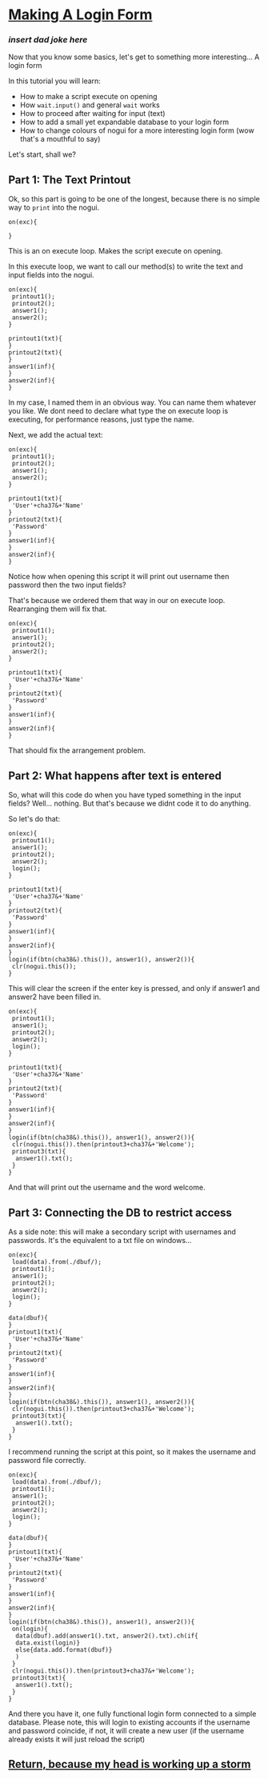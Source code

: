 # [Making A Login Form](https://docs.pipewarp.co.uk/SYSlang/#Index)

### *insert dad joke here*
Now that you know some basics, let's get to something more interesting...
A login form

In this tutorial you will learn:
* How to make a script execute on opening
* How `wait.input()` and general `wait` works
* How to proceed after waiting for input (text)
* How to add a small yet expandable database to your login form
* How to change colours of nogui for a more interesting login form (wow that's a mouthful to say)

Let's start, shall we?
## Part 1: The Text Printout

Ok, so this part is going to be one of the longest, because there is no simple way to `print` into the nogui.
```
on(exc){

}
```
This is an on execute loop. Makes the script execute on opening.

In this execute loop, we want to call our method(s) to write the text and input fields into the nogui.
```
on(exc){
 printout1();
 printout2();
 answer1();
 answer2();
}

printout1(txt){
}
printout2(txt){
}
answer1(inf){
}
answer2(inf){
}
```

In my case, I named them in an obvious way. You can name them whatever you like.
We dont need to declare what type the on execute loop is executing, for performance reasons, just type the name.

Next, we add the actual text:
```
on(exc){
 printout1();
 printout2();
 answer1();
 answer2();
}

printout1(txt){
 'User'+cha37&+'Name'
}
printout2(txt){
 'Password'
}
answer1(inf){
}
answer2(inf){
}
```

Notice how when opening this script it will print out username then password then the two input fields?

That's because we ordered them that way in our on execute loop. Rearranging them will fix that.
```
on(exc){
 printout1();
 answer1();
 printout2();
 answer2();
}

printout1(txt){
 'User'+cha37&+'Name'
}
printout2(txt){
 'Password'
}
answer1(inf){
}
answer2(inf){
}
```

That should fix the arrangement problem.

## Part 2: What happens after text is entered

So, what will this code do when you have typed something in the input fields?
Well... nothing. But that's because we didnt code it to do anything.

So let's do that:
```
on(exc){
 printout1();
 answer1();
 printout2();
 answer2();
 login();
}

printout1(txt){
 'User'+cha37&+'Name'
}
printout2(txt){
 'Password'
}
answer1(inf){
}
answer2(inf){
}
login(if(btn(cha38&).this()), answer1(), answer2()){
 clr(nogui.this());
}
```
This will clear the screen if the enter key is pressed, and only if answer1 and answer2 have been filled in.
```
on(exc){
 printout1();
 answer1();
 printout2();
 answer2();
 login();
}

printout1(txt){
 'User'+cha37&+'Name'
}
printout2(txt){
 'Password'
}
answer1(inf){
}
answer2(inf){
}
login(if(btn(cha38&).this()), answer1(), answer2()){
 clr(nogui.this()).then(printout3+cha37&+'Welcome');
 printout3(txt){
  answer1().txt();
 }
}
```
And that will print out the username and the word welcome.

## Part 3: Connecting the DB to restrict access

As a side note: this will make a secondary script with usernames and passwords. It's the equivalent to a txt file on windows...
```
on(exc){
 load(data).from(./dbuf/);
 printout1();
 answer1();
 printout2();
 answer2();
 login();
}

data(dbuf){
}
printout1(txt){
 'User'+cha37&+'Name'
}
printout2(txt){
 'Password'
}
answer1(inf){
}
answer2(inf){
}
login(if(btn(cha38&).this()), answer1(), answer2()){
 clr(nogui.this()).then(printout3+cha37&+'Welcome');
 printout3(txt){
  answer1().txt();
 }
}
```
I recommend running the script at this point, so it makes the username and password file correctly. 
```
on(exc){
 load(data).from(./dbuf/);
 printout1();
 answer1();
 printout2();
 answer2();
 login();
}

data(dbuf){
}
printout1(txt){
 'User'+cha37&+'Name'
}
printout2(txt){
 'Password'
}
answer1(inf){
}
answer2(inf){
}
login(if(btn(cha38&).this()), answer1(), answer2()){
 on(login){
  data(dbuf).add(answer1().txt, answer2().txt).ch(if{
  data.exist(login)}
  else{data.add.format(dbuf)}
  )
 }
 clr(nogui.this()).then(printout3+cha37&+'Welcome');
 printout3(txt){
  answer1().txt();
 }
}
```
And there you have it, one fully functional login form connected to a simple database.
Please note, this will login to existing accounts if the username and password coincide, if not, it will create a new user (if the username already exists it will just reload the script)

## [Return, because my head is working up a storm](https://docs.pipewarp.co.uk/SYSlang/#Index)
